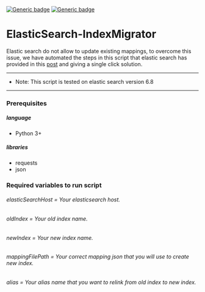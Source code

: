 [![Generic badge](https://img.shields.io/badge/built_by-Sats17-brightgreen.svg)](https://GitHub.com/sats17/)
[![Generic badge](https://img.shields.io/badge/built_with-Python-informational.svg)](https://curl.haxx.se/)
# ElasticSearch-IndexMigrator
Elastic search do not allow to update existing mappings, to overcome this issue, we have automated the steps in this script that elastic search has provided in this 
[post](https://www.elastic.co/guide/en/elasticsearch/guide/current/index-aliases.html) and giving a single click solution. <br />
***
- Note: This script is tested on elastic search version 6.8
***

### Prerequisites
##### language
- Python 3+
##### libraries
- requests
- json

### Required variables to run script
###### elasticSearchHost = Your elasticsearch host.
###### oldIndex = Your old index name.
###### newIndex = Your new index name.
###### mappingFilePath = Your correct mapping json that you will use to create new index.
###### alias = Your alias name that you want to relink from old index to new index.
